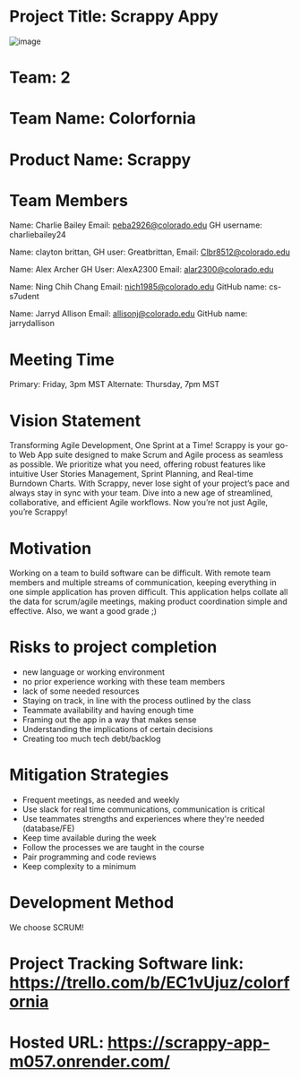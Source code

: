 # Project Title: Scrappy Appy

![image](https://github.com/jarrydallison/Colorfornia/assets/90670725/7d61de04-bcae-4a22-aaa1-7887437222d6)


# Team: 2

# Team Name: Colorfornia

# Product Name: Scrappy

# Team Members
Name: Charlie Bailey
Email: peba2926@colorado.edu
GH username: charliebailey24

Name: clayton brittan,
GH user: Greatbrittan,
Email: Clbr8512@colorado.edu

Name: Alex Archer
GH User: AlexA2300
Email: alar2300@colorado.edu

Name: Ning Chih Chang 
Email: nich1985@colorado.edu
GitHub name: cs-s7udent

Name: Jarryd Allison
Email: allisonj@colorado.edu
GitHub name: jarrydallison

# Meeting Time
Primary: Friday, 3pm MST
Alternate: Thursday, 7pm MST

# Vision Statement
Transforming Agile Development, One Sprint at a Time! Scrappy is your go-to Web App suite designed to make Scrum and Agile process as seamless as possible. We prioritize what you need, offering robust features like intuitive User Stories Management, Sprint Planning, and Real-time Burndown Charts. With Scrappy, never lose sight of your project’s pace and always stay in sync with your team. Dive into a new age of streamlined, collaborative, and efficient Agile workflows. Now you’re not just Agile, you’re Scrappy!

# Motivation
Working on a team to build software can be difficult. With remote team members and multiple streams of communication, keeping everything in one simple application has proven difficult. This application helps collate all the data for scrum/agile meetings, making product coordination simple and effective. Also, we want a good grade ;)

# Risks to project completion
* new language or working environment
* no prior experience working with these team members
* lack of some needed resources
* Staying on track, in line with the process outlined by the class
* Teammate availability and having enough time
* Framing out the app in a way that makes sense
* Understanding the implications of certain decisions
* Creating too much tech debt/backlog

# Mitigation Strategies
* Frequent meetings, as needed and weekly
* Use slack for real time communications, communication is critical
* Use teammates strengths and experiences where they're needed (database/FE)
* Keep time available during the week
* Follow the processes we are taught in the course
* Pair programming and code reviews
* Keep complexity to a minimum

# Development Method
We choose SCRUM!

# Project Tracking Software link: https://trello.com/b/EC1vUjuz/colorfornia

# Hosted URL: https://scrappy-app-m057.onrender.com/
